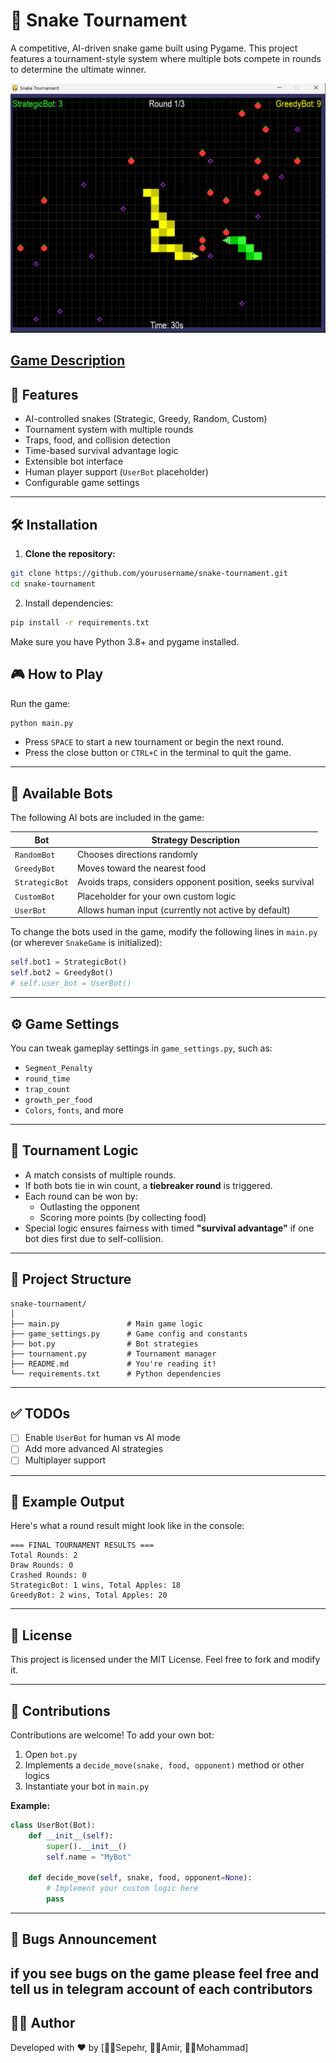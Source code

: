 # 🐍 Snake Tournament

A competitive, AI-driven snake game built using Pygame. This project features a tournament-style system where multiple bots compete in rounds to determine the ultimate winner.

![Gameplay Screenshot](assets/Screenshot.png) 

[Game Description](https://www.canva.com/design/DAGljK4FwoY/MUPUNkEUZ-6tbTE-2l5Wgg/view?utm_content=DAGljK4FwoY&utm_campaign=designshare&utm_medium=link2&utm_source=uniquelinks&utlId=h470378f78b)
---

## 🚀 Features

- AI-controlled snakes (Strategic, Greedy, Random, Custom)
- Tournament system with multiple rounds
- Traps, food, and collision detection
- Time-based survival advantage logic
- Extensible bot interface
- Human player support (`UserBot` placeholder)
- Configurable game settings

---

## 🛠️ Installation

1. **Clone the repository:**

```bash
git clone https://github.com/yourusername/snake-tournament.git
cd snake-tournament
```
2. Install dependencies:
```bash
pip install -r requirements.txt
```
Make sure you have Python 3.8+ and pygame installed.

## 🎮 How to Play

Run the game:

```bash
python main.py
```

- Press `SPACE` to start a new tournament or begin the next round.  
- Press the close button or `CTRL+C` in the terminal to quit the game.

---

## 🤖 Available Bots

The following AI bots are included in the game:

| Bot          | Strategy Description                                           |
|--------------|---------------------------------------------------------------|
| `RandomBot`  | Chooses directions randomly                                    |
| `GreedyBot`  | Moves toward the nearest food                                  |
| `StrategicBot` | Avoids traps, considers opponent position, seeks survival     |
| `CustomBot`  | Placeholder for your own custom logic                          |
| `UserBot`    | Allows human input (currently not active by default)          |

To change the bots used in the game, modify the following lines in `main.py` (or wherever `SnakeGame` is initialized):

```python
self.bot1 = StrategicBot()
self.bot2 = GreedyBot()
# self.user_bot = UserBot()
```

---

## ⚙️ Game Settings

You can tweak gameplay settings in `game_settings.py`, such as:

- `Segment_Penalty` 
- `round_time`
- `trap_count`
- `growth_per_food`
- `Colors`, `fonts`, and more

---

## 🧠 Tournament Logic

- A match consists of multiple rounds.
- If both bots tie in win count, a **tiebreaker round** is triggered.
- Each round can be won by:
  - Outlasting the opponent
  - Scoring more points (by collecting food)
- Special logic ensures fairness with timed **"survival advantage"** if one bot dies first due to self-collision.

---

## 📁 Project Structure

```
snake-tournament/
│
├── main.py               # Main game logic
├── game_settings.py      # Game config and constants
├── bot.py                # Bot strategies
├── tournament.py         # Tournament manager
├── README.md             # You're reading it!
└── requirements.txt      # Python dependencies
```

---

## ✅ TODOs

- [ ] Enable `UserBot` for human vs AI mode  
- [ ] Add more advanced AI strategies   
- [ ] Multiplayer support  

---

## 🧪 Example Output

Here's what a round result might look like in the console:

```
=== FINAL TOURNAMENT RESULTS ===
Total Rounds: 2
Draw Rounds: 0
Crashed Rounds: 0
StrategicBot: 1 wins, Total Apples: 18
GreedyBot: 2 wins, Total Apples: 20
```

---

## 📜 License

This project is licensed under the MIT License. Feel free to fork and modify it.

---

## 🙌 Contributions

Contributions are welcome! To add your own bot:

1. Open `bot.py`  
2. Implements a `decide_move(snake, food, opponent)` method or other logics
3. Instantiate your bot in `main.py`

**Example:**

```python
class UserBot(Bot):
    def __init__(self):
        super().__init__()
        self.name = "MyBot"
    
    def decide_move(self, snake, food, opponent=None):
        # Implement your custom logic here
        pass
```

---

## 🔗 Bugs Announcement
if you see bugs on the game please feel free and tell us in telegram account of each contributors 
---

## 👨‍💻 Author

Developed with ❤️ by [🧑‍💻Sepehr, 🧑‍💻Amir, 🧑‍💻Mohammad]

